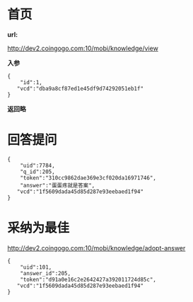 # 首页 #

**url:**

http://dev2.coingogo.com:10/mobi/knowledge/view

**入参**

	{
		"id":1,
       "vcd":"dba9a8cf87ed1e45df9d74292051eb1f"
	}

**返回略**

# 回答提问 #
	{
		"uid":7784,
		"q_id":205,
		"token":"310cc9862dae369e3cf020da16971746",
		"answer":"蛋蛋疼就是答案",
       "vcd":"1f5609dada45d85d287e93eebaed1f94"
	}



# 采纳为最佳 #
http://dev2.coingogo.com:10/mobi/knowledge/adopt-answer



	{
		"uid":101,
		"answer_id":205,
		"token":"d91a0e16c2e2642427a392011724d85c",
       "vcd":"1f5609dada45d85d287e93eebaed1f94"
	}